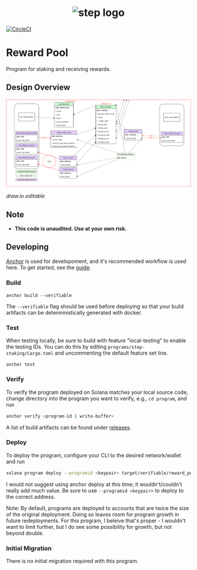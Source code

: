<h1 align="center">
  <br>
   <img width="400" src="https://github.com/step-finance/reward-pool/blob/main/logo.svg?raw=true" alt="step logo"/>
  <br>
</h1>

[![CircleCI](https://circleci.com/gh/step-finance/reward-pool/tree/main.svg?style=svg)](https://circleci.com/gh/step-finance/reward-pool/tree/main)

# Reward Pool

Program for staking and receiving rewards. 

## Design Overview

![reward pool account overview](https://github.com/step-finance/reward-pool/blob/main/account-design.png)

*draw.io editable*

## Note

- **This code is unaudited. Use at your own risk.**

## Developing

[Anchor](https://github.com/project-serum/anchor) is used for developoment, and it's
recommended workflow is used here. To get started, see the [guide](https://project-serum.github.io/anchor/getting-started/introduction.html).

### Build

```
anchor build --verifiable
```

The `--verifiable` flag should be used before deploying so that your build artifacts
can be deterministically generated with docker.

### Test

When testing locally, be sure to build with feature "local-testing" to enable the testing IDs.  You can do this by editing `programs/step-staking/Cargo.toml` and uncommenting the default feature set line.

```
anchor test
```

### Verify

To verify the program deployed on Solana matches your local source code, change directory
into the program you want to verify, e.g., `cd program`, and run

```bash
anchor verify <program-id | write-buffer>
```

A list of build artifacts can be found under [releases](https://github.com/step-finance/reward-pool/releases).

### Deploy

To deploy the program, configure your CLI to the desired network/wallet and run 

```bash
solana program deploy --programid <keypair> target/verifiable/reward_pool.so
```

I would not suggest using anchor deploy at this time; it wouldn't/couldn't really add much value.  Be sure to use `--programid <keypair>` to deploy to the correct address.

Note: By default, programs are deployed to accounts that are twice the size of the original deployment. Doing so leaves room for program growth in future redeployments. For this program, I beleive that's proper - I wouldn't want to limit  further, but I do see some possibility for growth, but not beyond double.

### Initial Migration

There is no initial migration required with this program.